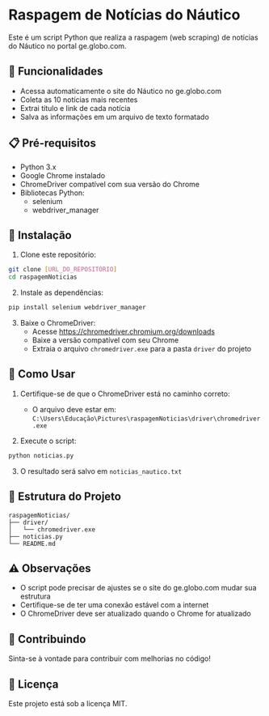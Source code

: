 # Raspagem de Notícias do Náutico

Este é um script Python que realiza a raspagem (web scraping) de notícias do Náutico no portal ge.globo.com.

## 🚀 Funcionalidades

- Acessa automaticamente o site do Náutico no ge.globo.com
- Coleta as 10 notícias mais recentes
- Extrai título e link de cada notícia
- Salva as informações em um arquivo de texto formatado

## 📋 Pré-requisitos

- Python 3.x
- Google Chrome instalado
- ChromeDriver compatível com sua versão do Chrome
- Bibliotecas Python:
  - selenium
  - webdriver_manager

## 🔧 Instalação

1. Clone este repositório:
```bash
git clone [URL_DO_REPOSITÓRIO]
cd raspagemNoticias
```

2. Instale as dependências:
```bash
pip install selenium webdriver_manager
```

3. Baixe o ChromeDriver:
   - Acesse https://chromedriver.chromium.org/downloads
   - Baixe a versão compatível com seu Chrome
   - Extraia o arquivo `chromedriver.exe` para a pasta `driver` do projeto

## 🎯 Como Usar

1. Certifique-se de que o ChromeDriver está no caminho correto:
   - O arquivo deve estar em: `C:\Users\Educação\Pictures\raspagemNoticias\driver\chromedriver.exe`

2. Execute o script:
```bash
python noticias.py
```

3. O resultado será salvo em `noticias_nautico.txt`

## 📁 Estrutura do Projeto

```
raspagemNoticias/
├── driver/
│   └── chromedriver.exe
├── noticias.py
└── README.md
```

## ⚠️ Observações

- O script pode precisar de ajustes se o site do ge.globo.com mudar sua estrutura
- Certifique-se de ter uma conexão estável com a internet
- O ChromeDriver deve ser atualizado quando o Chrome for atualizado

## 🤝 Contribuindo

Sinta-se à vontade para contribuir com melhorias no código!

## 📝 Licença

Este projeto está sob a licença MIT. 